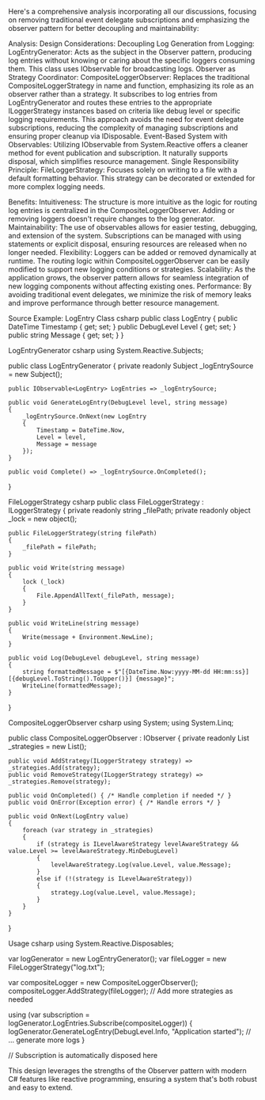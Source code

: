 
Here's a comprehensive analysis incorporating all our discussions, focusing on removing traditional event delegate subscriptions and emphasizing the observer pattern for better decoupling and maintainability:

Analysis:
Design Considerations:
Decoupling Log Generation from Logging:
LogEntryGenerator: Acts as the subject in the Observer pattern, producing log entries without knowing or caring about the specific loggers consuming them. This class uses IObservable<LogEntry> for broadcasting logs.
Observer as Strategy Coordinator:
CompositeLoggerObserver: 
Replaces the traditional CompositeLoggerStrategy in name and function, emphasizing its role as an observer rather than a strategy. 
It subscribes to log entries from LogEntryGenerator and routes these entries to the appropriate ILoggerStrategy instances based on criteria like debug level or specific logging requirements.
This approach avoids the need for event delegate subscriptions, reducing the complexity of managing subscriptions and ensuring proper cleanup via IDisposable.
Event-Based System with Observables:
Utilizing IObservable<T> from System.Reactive offers a cleaner method for event publication and subscription. It naturally supports disposal, which simplifies resource management.
Single Responsibility Principle:
FileLoggerStrategy: Focuses solely on writing to a file with a default formatting behavior. This strategy can be decorated or extended for more complex logging needs.

Benefits:
Intuitiveness: The structure is more intuitive as the logic for routing log entries is centralized in the CompositeLoggerObserver. Adding or removing loggers doesn't require changes to the log generator.
Maintainability: The use of observables allows for easier testing, debugging, and extension of the system. Subscriptions can be managed with using statements or explicit disposal, ensuring resources are released when no longer needed.
Flexibility: 
Loggers can be added or removed dynamically at runtime.
The routing logic within CompositeLoggerObserver can be easily modified to support new logging conditions or strategies.
Scalability: As the application grows, the observer pattern allows for seamless integration of new logging components without affecting existing ones.
Performance: By avoiding traditional event delegates, we minimize the risk of memory leaks and improve performance through better resource management.

Source Example:
LogEntry Class
csharp
public class LogEntry
{
    public DateTime Timestamp { get; set; }
    public DebugLevel Level { get; set; }
    public string Message { get; set; }
}

LogEntryGenerator
csharp
using System.Reactive.Subjects;

public class LogEntryGenerator
{
    private readonly Subject<LogEntry> _logEntrySource = new Subject<LogEntry>();

    public IObservable<LogEntry> LogEntries => _logEntrySource;

    public void GenerateLogEntry(DebugLevel level, string message)
    {
        _logEntrySource.OnNext(new LogEntry 
        { 
            Timestamp = DateTime.Now, 
            Level = level, 
            Message = message 
        });
    }

    public void Complete() => _logEntrySource.OnCompleted();
}

FileLoggerStrategy
csharp
public class FileLoggerStrategy : ILoggerStrategy
{
    private readonly string _filePath;
    private readonly object _lock = new object();

    public FileLoggerStrategy(string filePath)
    {
        _filePath = filePath;
    }

    public void Write(string message)
    {
        lock (_lock)
        {
            File.AppendAllText(_filePath, message);
        }
    }

    public void WriteLine(string message)
    {
        Write(message + Environment.NewLine);
    }

    public void Log(DebugLevel debugLevel, string message)
    {
        string formattedMessage = $"[{DateTime.Now:yyyy-MM-dd HH:mm:ss}] [{debugLevel.ToString().ToUpper()}] {message}";
        WriteLine(formattedMessage);
    }
}

CompositeLoggerObserver
csharp
using System;
using System.Linq;

public class CompositeLoggerObserver : IObserver<LogEntry>
{
    private readonly List<ILoggerStrategy> _strategies = new List<ILoggerStrategy>();

    public void AddStrategy(ILoggerStrategy strategy) => _strategies.Add(strategy);
    public void RemoveStrategy(ILoggerStrategy strategy) => _strategies.Remove(strategy);

    public void OnCompleted() { /* Handle completion if needed */ }
    public void OnError(Exception error) { /* Handle errors */ }

    public void OnNext(LogEntry value)
    {
        foreach (var strategy in _strategies)
        {
            if (strategy is ILevelAwareStrategy levelAwareStrategy && value.Level >= levelAwareStrategy.MinDebugLevel)
            {
                levelAwareStrategy.Log(value.Level, value.Message);
            }
            else if (!(strategy is ILevelAwareStrategy))
            {
                strategy.Log(value.Level, value.Message);
            }
        }
    }
}

Usage
csharp
using System.Reactive.Disposables;

var logGenerator = new LogEntryGenerator();
var fileLogger = new FileLoggerStrategy("log.txt");

var compositeLogger = new CompositeLoggerObserver();
compositeLogger.AddStrategy(fileLogger); // Add more strategies as needed

using (var subscription = logGenerator.LogEntries.Subscribe(compositeLogger))
{
    logGenerator.GenerateLogEntry(DebugLevel.Info, "Application started");
    // ... generate more logs
}

// Subscription is automatically disposed here

This design leverages the strengths of the Observer pattern with modern C# features like reactive programming, ensuring a system that's both robust and easy to extend.
